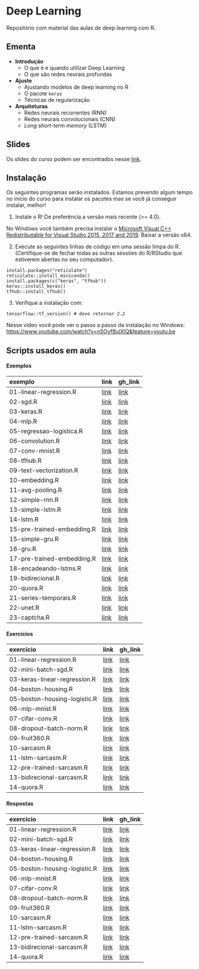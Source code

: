 
# Deep Learning

<!-- README.md is generated from README.Rmd. Please edit that file -->

Repositório com material das aulas de deep learning com R.

## Ementa

  - **Introdução**
      - O que é e quando utilizar Deep Learning
      - O que são redes neurais profundas
  - **Ajuste**
      - Ajustando modelos de deep learning no R
      - O pacote `keras`
      - Técnicas de regularização
  - **Arquiteturas**
      - Redes neurais recorrentes (RNN)
      - Redes neurais convolucionais (CNN)
      - *Long short-term memory* (LSTM)

## Slides

Os slides do curso podem ser encontrados nesse
[link](https://curso-r.github.io/202011-deep-learning/slides).

## Instalação

Os seguintes programas serão instalados. Estamos prevendo algum tempo no
início do curso para instalar os pacotes mas se você já conseguir
instalar, melhor\!

1)  Instale o R\! De preferência a versão mais recente (\>= 4.0).

No Windows você também precisa instalar o [Microsoft Visual C++
Redistributable for Visual Studio 2015, 2017
and 2019](https://support.microsoft.com/help/2977003/the-latest-supported-visual-c-downloads).
Baixar a versão x64.

2)  Execute as seguintes linhas de código em uma sessão limpa do R.
    (Certifique-se de fechar todas as outras sessões do R/RStudio que
    estiverem abertas no seu computador).

<!-- end list -->

    install.packages("reticulate")
    reticulate::install_miniconda()
    install.packages(c("keras", "tfhub"))
    keras::install_keras()
    tfhub::install_tfhub()

3)  Verifique a instalação com:

<!-- end list -->

    tensorflow::tf_version() # deve retornar 2.2

Nesse vídeo você pode ver o passo a passo da instalação no Windows:
<https://www.youtube.com/watch?v=nSOyfBulXlQ&feature=youtu.be>

## Scripts usados em aula

#### Exemplos

| exemplo                    | link                                                                                       | gh\_link                                                                                              |
| :------------------------- | :----------------------------------------------------------------------------------------- | :---------------------------------------------------------------------------------------------------- |
| 01-linear-regression.R     | [link](https://curso-r.github.io/202011-deep-learning/exemplos/01-linear-regression.R)     | [link](https://github.com/curso-r/202011-deep-learning/blob/main/exemplos/01-linear-regression.R)     |
| 02-sgd.R                   | [link](https://curso-r.github.io/202011-deep-learning/exemplos/02-sgd.R)                   | [link](https://github.com/curso-r/202011-deep-learning/blob/main/exemplos/02-sgd.R)                   |
| 03-keras.R                 | [link](https://curso-r.github.io/202011-deep-learning/exemplos/03-keras.R)                 | [link](https://github.com/curso-r/202011-deep-learning/blob/main/exemplos/03-keras.R)                 |
| 04-mlp.R                   | [link](https://curso-r.github.io/202011-deep-learning/exemplos/04-mlp.R)                   | [link](https://github.com/curso-r/202011-deep-learning/blob/main/exemplos/04-mlp.R)                   |
| 05-regressao-logistica.R   | [link](https://curso-r.github.io/202011-deep-learning/exemplos/05-regressao-logistica.R)   | [link](https://github.com/curso-r/202011-deep-learning/blob/main/exemplos/05-regressao-logistica.R)   |
| 06-convolution.R           | [link](https://curso-r.github.io/202011-deep-learning/exemplos/06-convolution.R)           | [link](https://github.com/curso-r/202011-deep-learning/blob/main/exemplos/06-convolution.R)           |
| 07-conv-mnist.R            | [link](https://curso-r.github.io/202011-deep-learning/exemplos/07-conv-mnist.R)            | [link](https://github.com/curso-r/202011-deep-learning/blob/main/exemplos/07-conv-mnist.R)            |
| 08-tfhub.R                 | [link](https://curso-r.github.io/202011-deep-learning/exemplos/08-tfhub.R)                 | [link](https://github.com/curso-r/202011-deep-learning/blob/main/exemplos/08-tfhub.R)                 |
| 09-text-vectorization.R    | [link](https://curso-r.github.io/202011-deep-learning/exemplos/09-text-vectorization.R)    | [link](https://github.com/curso-r/202011-deep-learning/blob/main/exemplos/09-text-vectorization.R)    |
| 10-embedding.R             | [link](https://curso-r.github.io/202011-deep-learning/exemplos/10-embedding.R)             | [link](https://github.com/curso-r/202011-deep-learning/blob/main/exemplos/10-embedding.R)             |
| 11-avg-pooling.R           | [link](https://curso-r.github.io/202011-deep-learning/exemplos/11-avg-pooling.R)           | [link](https://github.com/curso-r/202011-deep-learning/blob/main/exemplos/11-avg-pooling.R)           |
| 12-simple-rnn.R            | [link](https://curso-r.github.io/202011-deep-learning/exemplos/12-simple-rnn.R)            | [link](https://github.com/curso-r/202011-deep-learning/blob/main/exemplos/12-simple-rnn.R)            |
| 13-simple-lstm.R           | [link](https://curso-r.github.io/202011-deep-learning/exemplos/13-simple-lstm.R)           | [link](https://github.com/curso-r/202011-deep-learning/blob/main/exemplos/13-simple-lstm.R)           |
| 14-lstm.R                  | [link](https://curso-r.github.io/202011-deep-learning/exemplos/14-lstm.R)                  | [link](https://github.com/curso-r/202011-deep-learning/blob/main/exemplos/14-lstm.R)                  |
| 15-pre-trained-embedding.R | [link](https://curso-r.github.io/202011-deep-learning/exemplos/15-pre-trained-embedding.R) | [link](https://github.com/curso-r/202011-deep-learning/blob/main/exemplos/15-pre-trained-embedding.R) |
| 15-simple-gru.R            | [link](https://curso-r.github.io/202011-deep-learning/exemplos/15-simple-gru.R)            | [link](https://github.com/curso-r/202011-deep-learning/blob/main/exemplos/15-simple-gru.R)            |
| 16-gru.R                   | [link](https://curso-r.github.io/202011-deep-learning/exemplos/16-gru.R)                   | [link](https://github.com/curso-r/202011-deep-learning/blob/main/exemplos/16-gru.R)                   |
| 17-pre-trained-embedding.R | [link](https://curso-r.github.io/202011-deep-learning/exemplos/17-pre-trained-embedding.R) | [link](https://github.com/curso-r/202011-deep-learning/blob/main/exemplos/17-pre-trained-embedding.R) |
| 18-encadeando-lstms.R      | [link](https://curso-r.github.io/202011-deep-learning/exemplos/18-encadeando-lstms.R)      | [link](https://github.com/curso-r/202011-deep-learning/blob/main/exemplos/18-encadeando-lstms.R)      |
| 19-bidirecional.R          | [link](https://curso-r.github.io/202011-deep-learning/exemplos/19-bidirecional.R)          | [link](https://github.com/curso-r/202011-deep-learning/blob/main/exemplos/19-bidirecional.R)          |
| 20-quora.R                 | [link](https://curso-r.github.io/202011-deep-learning/exemplos/20-quora.R)                 | [link](https://github.com/curso-r/202011-deep-learning/blob/main/exemplos/20-quora.R)                 |
| 21-series-temporais.R      | [link](https://curso-r.github.io/202011-deep-learning/exemplos/21-series-temporais.R)      | [link](https://github.com/curso-r/202011-deep-learning/blob/main/exemplos/21-series-temporais.R)      |
| 22-unet.R                  | [link](https://curso-r.github.io/202011-deep-learning/exemplos/22-unet.R)                  | [link](https://github.com/curso-r/202011-deep-learning/blob/main/exemplos/22-unet.R)                  |
| 23-captcha.R               | [link](https://curso-r.github.io/202011-deep-learning/exemplos/23-captcha.R)               | [link](https://github.com/curso-r/202011-deep-learning/blob/main/exemplos/23-captcha.R)               |

#### Exercicios

| exercicio                    | link                                                                                         | gh\_link                                                                                                |
| :--------------------------- | :------------------------------------------------------------------------------------------- | :------------------------------------------------------------------------------------------------------ |
| 01-linear-regression.R       | [link](https://curso-r.github.io/202011-deep-learning/exemplos/01-linear-regression.R)       | [link](https://github.com/curso-r/202011-deep-learning/blob/main/exemplos/01-linear-regression.R)       |
| 02-mini-batch-sgd.R          | [link](https://curso-r.github.io/202011-deep-learning/exemplos/02-mini-batch-sgd.R)          | [link](https://github.com/curso-r/202011-deep-learning/blob/main/exemplos/02-mini-batch-sgd.R)          |
| 03-keras-linear-regression.R | [link](https://curso-r.github.io/202011-deep-learning/exemplos/03-keras-linear-regression.R) | [link](https://github.com/curso-r/202011-deep-learning/blob/main/exemplos/03-keras-linear-regression.R) |
| 04-boston-housing.R          | [link](https://curso-r.github.io/202011-deep-learning/exemplos/04-boston-housing.R)          | [link](https://github.com/curso-r/202011-deep-learning/blob/main/exemplos/04-boston-housing.R)          |
| 05-boston-housing-logistic.R | [link](https://curso-r.github.io/202011-deep-learning/exemplos/05-boston-housing-logistic.R) | [link](https://github.com/curso-r/202011-deep-learning/blob/main/exemplos/05-boston-housing-logistic.R) |
| 06-mlp-mnist.R               | [link](https://curso-r.github.io/202011-deep-learning/exemplos/06-mlp-mnist.R)               | [link](https://github.com/curso-r/202011-deep-learning/blob/main/exemplos/06-mlp-mnist.R)               |
| 07-cifar-conv.R              | [link](https://curso-r.github.io/202011-deep-learning/exemplos/07-cifar-conv.R)              | [link](https://github.com/curso-r/202011-deep-learning/blob/main/exemplos/07-cifar-conv.R)              |
| 08-dropout-batch-norm.R      | [link](https://curso-r.github.io/202011-deep-learning/exemplos/08-dropout-batch-norm.R)      | [link](https://github.com/curso-r/202011-deep-learning/blob/main/exemplos/08-dropout-batch-norm.R)      |
| 09-fruit360.R                | [link](https://curso-r.github.io/202011-deep-learning/exemplos/09-fruit360.R)                | [link](https://github.com/curso-r/202011-deep-learning/blob/main/exemplos/09-fruit360.R)                |
| 10-sarcasm.R                 | [link](https://curso-r.github.io/202011-deep-learning/exemplos/10-sarcasm.R)                 | [link](https://github.com/curso-r/202011-deep-learning/blob/main/exemplos/10-sarcasm.R)                 |
| 11-lstm-sarcasm.R            | [link](https://curso-r.github.io/202011-deep-learning/exemplos/11-lstm-sarcasm.R)            | [link](https://github.com/curso-r/202011-deep-learning/blob/main/exemplos/11-lstm-sarcasm.R)            |
| 12-pre-trained-sarcasm.R     | [link](https://curso-r.github.io/202011-deep-learning/exemplos/12-pre-trained-sarcasm.R)     | [link](https://github.com/curso-r/202011-deep-learning/blob/main/exemplos/12-pre-trained-sarcasm.R)     |
| 13-bidirecional-sarcasm.R    | [link](https://curso-r.github.io/202011-deep-learning/exemplos/13-bidirecional-sarcasm.R)    | [link](https://github.com/curso-r/202011-deep-learning/blob/main/exemplos/13-bidirecional-sarcasm.R)    |
| 14-quora.R                   | [link](https://curso-r.github.io/202011-deep-learning/exemplos/14-quora.R)                   | [link](https://github.com/curso-r/202011-deep-learning/blob/main/exemplos/14-quora.R)                   |

#### Respostas

| exercicio                    | link                                                                                         | gh\_link                                                                                                |
| :--------------------------- | :------------------------------------------------------------------------------------------- | :------------------------------------------------------------------------------------------------------ |
| 01-linear-regression.R       | [link](https://curso-r.github.io/202011-deep-learning/exemplos/01-linear-regression.R)       | [link](https://github.com/curso-r/202011-deep-learning/blob/main/exemplos/01-linear-regression.R)       |
| 02-mini-batch-sgd.R          | [link](https://curso-r.github.io/202011-deep-learning/exemplos/02-mini-batch-sgd.R)          | [link](https://github.com/curso-r/202011-deep-learning/blob/main/exemplos/02-mini-batch-sgd.R)          |
| 03-keras-linear-regression.R | [link](https://curso-r.github.io/202011-deep-learning/exemplos/03-keras-linear-regression.R) | [link](https://github.com/curso-r/202011-deep-learning/blob/main/exemplos/03-keras-linear-regression.R) |
| 04-boston-housing.R          | [link](https://curso-r.github.io/202011-deep-learning/exemplos/04-boston-housing.R)          | [link](https://github.com/curso-r/202011-deep-learning/blob/main/exemplos/04-boston-housing.R)          |
| 05-boston-housing-logistic.R | [link](https://curso-r.github.io/202011-deep-learning/exemplos/05-boston-housing-logistic.R) | [link](https://github.com/curso-r/202011-deep-learning/blob/main/exemplos/05-boston-housing-logistic.R) |
| 06-mlp-mnist.R               | [link](https://curso-r.github.io/202011-deep-learning/exemplos/06-mlp-mnist.R)               | [link](https://github.com/curso-r/202011-deep-learning/blob/main/exemplos/06-mlp-mnist.R)               |
| 07-cifar-conv.R              | [link](https://curso-r.github.io/202011-deep-learning/exemplos/07-cifar-conv.R)              | [link](https://github.com/curso-r/202011-deep-learning/blob/main/exemplos/07-cifar-conv.R)              |
| 08-dropout-batch-norm.R      | [link](https://curso-r.github.io/202011-deep-learning/exemplos/08-dropout-batch-norm.R)      | [link](https://github.com/curso-r/202011-deep-learning/blob/main/exemplos/08-dropout-batch-norm.R)      |
| 09-fruit360.R                | [link](https://curso-r.github.io/202011-deep-learning/exemplos/09-fruit360.R)                | [link](https://github.com/curso-r/202011-deep-learning/blob/main/exemplos/09-fruit360.R)                |
| 10-sarcasm.R                 | [link](https://curso-r.github.io/202011-deep-learning/exemplos/10-sarcasm.R)                 | [link](https://github.com/curso-r/202011-deep-learning/blob/main/exemplos/10-sarcasm.R)                 |
| 11-lstm-sarcasm.R            | [link](https://curso-r.github.io/202011-deep-learning/exemplos/11-lstm-sarcasm.R)            | [link](https://github.com/curso-r/202011-deep-learning/blob/main/exemplos/11-lstm-sarcasm.R)            |
| 12-pre-trained-sarcasm.R     | [link](https://curso-r.github.io/202011-deep-learning/exemplos/12-pre-trained-sarcasm.R)     | [link](https://github.com/curso-r/202011-deep-learning/blob/main/exemplos/12-pre-trained-sarcasm.R)     |
| 13-bidirecional-sarcasm.R    | [link](https://curso-r.github.io/202011-deep-learning/exemplos/13-bidirecional-sarcasm.R)    | [link](https://github.com/curso-r/202011-deep-learning/blob/main/exemplos/13-bidirecional-sarcasm.R)    |
| 14-quora.R                   | [link](https://curso-r.github.io/202011-deep-learning/exemplos/14-quora.R)                   | [link](https://github.com/curso-r/202011-deep-learning/blob/main/exemplos/14-quora.R)                   |
